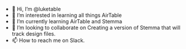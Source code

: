 - 👋 Hi, I’m @luketable
- 👀 I’m interested in learning all things AirTable
- 🌱 I’m currently learning AirTable and Stemma
- 💞️ I’m looking to collaborate on Creating a version of Stemma that will track design files.
- 📫 How to reach me on Slack.

<!---
luketable/luketable is a ✨ special ✨ repository because its `README.md` (this file) appears on your GitHub profile.
You can click the Preview link to take a look at your changes.
--->
